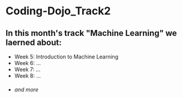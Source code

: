 # Coding-Dojo_Track2

## In this month's track **"Machine Learning"** we laerned about:

* Week 5: Introduction to Machine Learning
* Week 6: ...
* Week 7: ...
* Week 8: ...
* ###### and more
